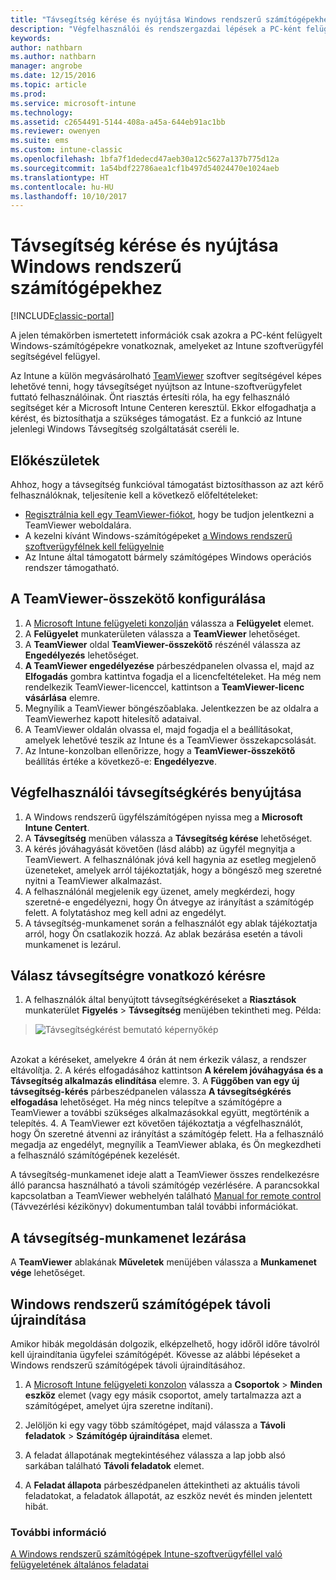 ```yaml
---
title: "Távsegítség kérése és nyújtása Windows rendszerű számítógépekhez"
description: "Végfelhasználói és rendszergazdai lépések a PC-ként felügyelt Windows rendszerű számítógépek távsegítségéhez és a számítógépek távolról indításához."
keywords: 
author: nathbarn
ms.author: nathbarn
manager: angrobe
ms.date: 12/15/2016
ms.topic: article
ms.prod: 
ms.service: microsoft-intune
ms.technology: 
ms.assetid: c2654491-5144-408a-a45a-644eb91ac1bb
ms.reviewer: owenyen
ms.suite: ems
ms.custom: intune-classic
ms.openlocfilehash: 1bfa7f1dedecd47aeb30a12c5627a137b775d12a
ms.sourcegitcommit: 1a54bdf22786aea1cf1b497d54024470e1024aeb
ms.translationtype: HT
ms.contentlocale: hu-HU
ms.lasthandoff: 10/10/2017
---
```

# <a name="request-and-provide-remote-assistance-for-windows-pcs"></a>Távsegítség kérése és nyújtása Windows rendszerű számítógépekhez

[!INCLUDE[classic-portal](../includes/classic-portal.md)]


A jelen témakörben ismertetett információk csak azokra a PC-ként felügyelt Windows-számítógépekre vonatkoznak, amelyeket az Intune szoftverügyfél segítségével felügyel.

Az Intune a külön megvásárolható [TeamViewer](https://www.teamviewer.com) szoftver segítségével képes lehetővé tenni, hogy távsegítséget nyújtson az Intune-szoftverügyfelet futtató felhasználóinak. Önt riasztás értesíti róla, ha egy felhasználó segítséget kér a Microsoft Intune Centeren keresztül. Ekkor elfogadhatja a kérést, és biztosíthatja a szükséges támogatást. Ez a funkció az Intune jelenlegi Windows Távsegítség szolgáltatását cseréli le.


## <a name="before-you-start"></a>Előkészületek

Ahhoz, hogy a távsegítség funkcióval támogatást biztosíthasson az azt kérő felhasználóknak, teljesítenie kell a következő előfeltételeket:

- [Regisztrálnia kell egy TeamViewer-fiókot](https://login.teamviewer.com/LogOn#register), hogy be tudjon jelentkezni a TeamViewer weboldalára.
- A kezelni kívánt Windows-számítógépeket [a Windows rendszerű szoftverügyfélnek kell felügyelnie](manage-windows-pcs-with-microsoft-intune.md)
- Az Intune által támogatott bármely számítógépes Windows operációs rendszer támogatható.

## <a name="configure-the-teamviewer-connector"></a>A TeamViewer-összekötő konfigurálása

1. A [Microsoft Intune felügyeleti konzolján](https://manage.microsoft.com) válassza a **Felügyelet** elemet.
2. A **Felügyelet** munkaterületen válassza a **TeamViewer** lehetőséget.
3. A **TeamViewer** oldal **TeamViewer-összekötő** részénél válassza az **Engedélyezés** lehetőséget.
4. **A TeamViewer engedélyezése** párbeszédpanelen olvassa el, majd az **Elfogadás** gombra kattintva fogadja el a licencfeltételeket. Ha még nem rendelkezik TeamViewer-licenccel, kattintson a **TeamViewer-licenc vásárlása** elemre.
5. Megnyílik a TeamViewer böngészőablaka. Jelentkezzen be az oldalra a TeamViewerhez kapott hitelesítő adataival.
6. A TeamViewer oldalán olvassa el, majd fogadja el a beállításokat, amelyek lehetővé teszik az Intune és a TeamViewer összekapcsolását.
7. Az Intune-konzolban ellenőrizze, hogy a **TeamViewer-összekötő** beállítás értéke a következő-e: **Engedélyezve**.


## <a name="open-a-remote-assistance-request-end-user"></a>Végfelhasználói távsegítségkérés benyújtása

1. A Windows rendszerű ügyfélszámítógépen nyissa meg a **Microsoft Intune Centert**.
2. A **Távsegítség** menüben válassza a **Távsegítség kérése** lehetőséget.
3. A kérés jóváhagyását követően (lásd alább) az ügyfél megnyitja a TeamViewert. A felhasználónak jóvá kell hagynia az esetleg megjelenő üzeneteket, amelyek arról tájékoztatják, hogy a böngésző meg szeretné nyitni a TeamViewer alkalmazást.
4. A felhasználónál megjelenik egy üzenet, amely megkérdezi, hogy szeretné-e engedélyezni, hogy Ön átvegye az irányítást a számítógép felett. A folytatáshoz meg kell adni az engedélyt.
5. A távsegítség-munkamenet során a felhasználót egy ablak tájékoztatja arról, hogy Ön csatlakozik hozzá. Az ablak bezárása esetén a távoli munkamenet is lezárul.

## <a name="respond-to-a-remote-assistance-request"></a>Válasz távsegítségre vonatkozó kérésre

1. A felhasználók által benyújtott távsegítségkéréseket a **Riasztások** munkaterület **Figyelés** > **Távsegítség** menüjében tekintheti meg. Példa:
> ![Távsegítségkérést bemutató képernyőkép](./media/team-viewer.png)

<br>Azokat a kéréseket, amelyekre 4 órán át nem érkezik válasz, a rendszer eltávolítja.
2. A kérés elfogadásához kattintson **A kérelem jóváhagyása és a Távsegítség alkalmazás elindítása** elemre.
3. A **Függőben van egy új távsegítség-kérés** párbeszédpanelen válassza **A távsegítségkérés elfogadása** lehetőséget. Ha még nincs telepítve a számítógépre a TeamViewer a további szükséges alkalmazásokkal együtt, megtörténik a telepítés.
4. A TeamViewer ezt követően tájékoztatja a végfelhasználót, hogy Ön szeretné átvenni az irányítást a számítógép felett. Ha a felhasználó megadja az engedélyt, megnyílik a TeamViewer ablaka, és Ön megkezdheti a felhasználó számítógépének kezelését.

A távsegítség-munkamenet ideje alatt a TeamViewer összes rendelkezésre álló parancsa használható a távoli számítógép vezérlésére. A parancsokkal kapcsolatban a TeamViewer webhelyén található [Manual for remote control](http://www.teamviewer.com/en/support/documents/) (Távvezérlési kézikönyv) dokumentumban talál további információkat.

## <a name="close-the-remote-assistance-session"></a>A távsegítség-munkamenet lezárása

A **TeamViewer** ablakának **Műveletek** menüjében válassza a **Munkamenet vége** lehetőséget.

## <a name="remotely-restart-a-windows-pc"></a>Windows rendszerű számítógépek távoli újraindítása
Amikor hibák megoldásán dolgozik, elképzelhető, hogy időről időre távolról kell újraindítania ügyfelei számítógépét. Kövesse az alábbi lépéseket a Windows rendszerű számítógépek távoli újraindításához.

1.  A [Microsoft Intune felügyeleti konzolon](https://manage.microsoft.com/) válassza a **Csoportok** &gt; **Minden eszköz** elemet (vagy egy másik csoportot, amely tartalmazza azt a számítógépet, amelyet újra szeretne indítani).

2.  Jelöljön ki egy vagy több számítógépet, majd válassza a **Távoli feladatok** &gt; **Számítógép újraindítása** elemet.

3.  A feladat állapotának megtekintéséhez válassza a lap jobb alsó sarkában található **Távoli feladatok** elemet.

4.  A **Feladat állapota** párbeszédpanelen áttekintheti az aktuális távoli feladatokat, a feladatok állapotát, az eszköz nevét és minden jelentett hibát.

### <a name="see-also"></a>További információ

[A Windows rendszerű számítógépek Intune-szoftverügyféllel való felügyeletének általános feladatai](common-windows-pc-management-tasks-with-the-microsoft-intune-computer-client.md)